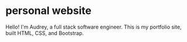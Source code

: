 # personal website

Hello! I'm Audrey, a full stack software engineer. This is my portfolio site, built HTML, CSS, and Bootstrap.

